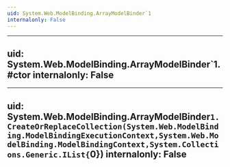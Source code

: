 ```yaml
---
uid: System.Web.ModelBinding.ArrayModelBinder`1
internalonly: False
---
```


---
uid: System.Web.ModelBinding.ArrayModelBinder`1.#ctor
internalonly: False
---

---
uid: System.Web.ModelBinding.ArrayModelBinder`1.CreateOrReplaceCollection(System.Web.ModelBinding.ModelBindingExecutionContext,System.Web.ModelBinding.ModelBindingContext,System.Collections.Generic.IList{`0})
internalonly: False
---
